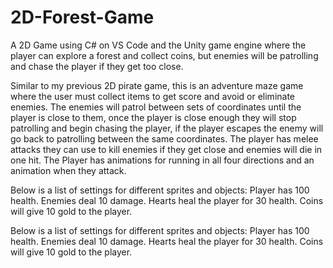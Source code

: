 # 2D-Forest-Game
A 2D Game using C# on VS Code and the Unity game engine where the player can explore a forest and collect coins, but enemies will be patrolling and chase the player if they get too close.

Similar to my previous 2D pirate game, this is an adventure maze game where the user must collect items to get score and avoid or eliminate enemies. The enemies will patrol between sets of coordinates until the player is close to them, once the player is close enough they will stop patrolling and begin chasing the player, if the player escapes the enemy will go back to patrolling between the same coordinates. The player has melee attacks they can use to kill enemies if they get close and enemies will die in one hit. The Player has animations for running in all four directions and an animation when they attack.


Below is a list of settings for different sprites and objects: Player has 100 health. Enemies deal 10 damage. Hearts heal the player for 30 health. Coins will give 10 gold to the player.

Below is a list of settings for different sprites and objects:
Player has 100 health.
Enemies deal 10 damage.
Hearts heal the player for 30 health.
Coins will give 10 gold to the player.
